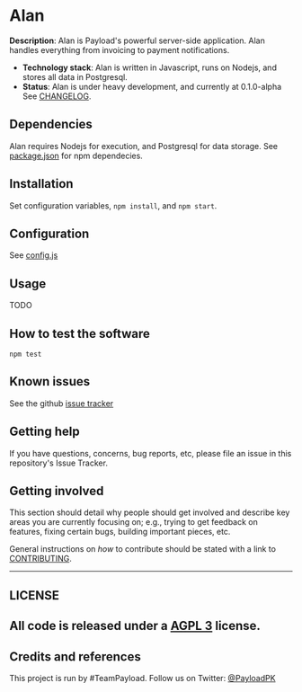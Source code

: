 # Alan
**Description**: Alan is Payload's powerful server-side application. Alan handles everything from invoicing to payment notifications.  
- **Technology stack**: Alan is written in Javascript, runs on Nodejs, and stores all data in Postgresql.
- **Status**: Alan is under heavy development, and currently at 0.1.0-alpha See [CHANGELOG](CHANGELOG.md).

## Dependencies
Alan requires Nodejs for execution, and Postgresql for data storage. See [package.json](package.json) for npm dependecies.

## Installation
Set configuration variables, `npm install`, and `npm start`.

## Configuration
See [config.js](config/config.js)

## Usage
TODO

## How to test the software
`npm test`

## Known issues
See the github [issue tracker](https://github.com/payloadpk/alan/issues)

## Getting help
If you have questions, concerns, bug reports, etc, please file an issue in this repository's Issue Tracker.

## Getting involved
This section should detail why people should get involved and describe key areas you are currently focusing on; e.g., trying to get feedback on features, fixing certain bugs, building important pieces, etc.

General instructions on _how_ to contribute should be stated with a link to [CONTRIBUTING](CONTRIBUTING.md).

--------------------------------------------------------------------------------

## LICENSE
## All code is released under a [AGPL 3](LICENSE) license.
## Credits and references
This project is run by #TeamPayload. Follow us on Twitter: [@PayloadPK](https://twitter.com/PayloadPK)
